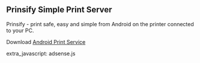 ## Prinsify Simple Print Server

Prinsify - print safe, easy and simple from Android on the printer connected to your PC.

Download [Android Print Service](https://play.google.com/store/apps/details?id=com.prinsify.printservice)

extra_javascript:
    adsense.js
